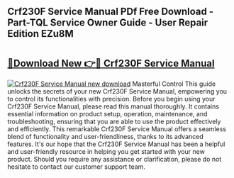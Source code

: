 ## Crf230F Service Manual PDf Free Download - Part-TQL Service Owner Guide - User Repair Edition EZu8M

# <h2><a href="http://bc76273.oget.top/?id=Crf230F+Service+Manual">🔗Download New 👉🔴 Crf230F Service Manual</a></h2>

[![Crf230F Service Manual new download](https://i.imgur.com/5g1atiW.png)](http://bc76273.oget.top/?id=Crf230F+Service+Manual)
Masterful Control This guide unlocks the secrets of your new Crf230F Service Manual, empowering you to control its functionalities with precision. Before you begin using your Crf230F Service Manual, please read this manual thoroughly. It contains essential information on product setup, operation, maintenance, and troubleshooting, ensuring that you are able to use the product effectively and efficiently. This remarkable Crf230F Service Manual offers a seamless blend of functionality and user-friendliness, thanks to its advanced features. It's our hope that the Crf230F Service Manual has been a helpful and user-friendly resource in helping you get started with your new product. Should you require any assistance or clarification, please do not hesitate to contact our customer support team.
